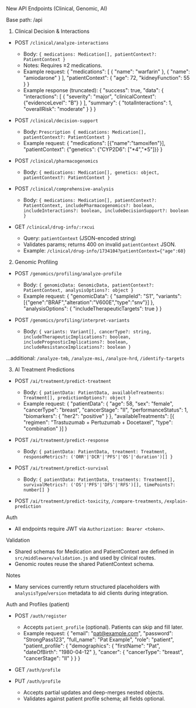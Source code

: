 New API Endpoints (Clinical, Genomic, AI)

Base path: /api

1) Clinical Decision & Interactions
- POST `/clinical/analyze-interactions`
  - Body: `{ medications: Medication[], patientContext?: PatientContext }`
  - Notes: Requires ≥2 medications.
  - Example request:
    {
      "medications": [
        { "name": "warfarin" },
        { "name": "amiodarone" }
      ],
      "patientContext": { "age": 72, "kidneyFunction": 55 }
    }
  - Example response (truncated):
    {
      "success": true,
      "data": {
        "interactions": [ { "severity": "major", "clinicalContext": {"evidenceLevel": "B"} } ],
        "summary": { "totalInteractions": 1, "overallRisk": "moderate" }
      }
    }

- POST `/clinical/decision-support`
  - Body: `Prescription { medications: Medication[], patientContext?: PatientContext }`
  - Example request: { "medications": [{"name":"tamoxifen"}], "patientContext": {"genetics": {"CYP2D6": ["*4","*5"]}} }

- POST `/clinical/pharmacogenomics`
  - Body: `{ medications: Medication[], genetics: object, patientContext?: PatientContext }`

- POST `/clinical/comprehensive-analysis`
  - Body: `{ medications: Medication[], patientContext?: PatientContext, includePharmacogenomics?: boolean, includeInteractions?: boolean, includeDecisionSupport?: boolean }`

- GET `/clinical/drug-info/:rxcui`
  - Query: `patientContext` (JSON-encoded string)
  - Validates params; returns 400 on invalid `patientContext` JSON.
  - Example: `/clinical/drug-info/1734104?patientContext={"age":60}`

2) Genomic Profiling
- POST `/genomics/profiling/analyze-profile`
  - Body: `{ genomicData: GenomicData, patientContext?: PatientContext, analysisOptions?: object }`
  - Example request:
    {
      "genomicData": { "sampleId": "S1", "variants": [{"gene":"BRAF","alteration":"V600E","type":"snv"}] },
      "analysisOptions": { "includeTherapeuticTargets": true }
    }

- POST `/genomics/profiling/interpret-variants`
  - Body: `{ variants: Variant[], cancerType?: string, includeTherapeuticImplications?: boolean, includePrognosticImplications?: boolean, includeResistanceImplications?: boolean }`

...additional: `/analyze-tmb`, `/analyze-msi`, `/analyze-hrd`, `/identify-targets`

3) AI Treatment Predictions
- POST `/ai/treatment/predict-treatment`
  - Body: `{ patientData: PatientData, availableTreatments: Treatment[], predictionOptions?: object }`
  - Example request:
    {
      "patientData": { "age": 58, "sex": "female", "cancerType": "breast", "cancerStage": "II", "performanceStatus": 1,
        "biomarkers": { "her2": "positive" } },
      "availableTreatments": [{ "regimen": "Trastuzumab + Pertuzumab + Docetaxel", "type": "combination" }]
    }

- POST `/ai/treatment/predict-response`
  - Body: `{ patientData: PatientData, treatment: Treatment, responseMetrics?: ('ORR'|'DCR'|'PFS'|'OS'|'duration')[] }`

- POST `/ai/treatment/predict-survival`
  - Body: `{ patientData: PatientData, treatments: Treatment[], survivalMetrics?: ('OS'|'PFS'|'DFS'|'RFS')[], timePoints?: number[] }`

- POST `/ai/treatment/predict-toxicity`, `/compare-treatments`, `/explain-prediction`

Auth
- All endpoints require JWT via `Authorization: Bearer <token>`.

Validation
- Shared schemas for Medication and PatientContext are defined in `src/middleware/validation.js` and used by clinical routes.
 - Genomic routes reuse the shared PatientContext schema.

Notes
- Many services currently return structured placeholders with `analysisType`/`version` metadata to aid clients during integration.

Auth and Profiles (patient)
- POST `/auth/register`
  - Accepts `patient_profile` (optional). Patients can skip and fill later.
  - Example request:
    {
      "email": "pat@example.com",
      "password": "StrongPass123",
      "full_name": "Pat Example",
      "role": "patient",
      "patient_profile": {
        "demographics": { "firstName": "Pat", "dateOfBirth": "1980-04-12" },
        "cancer": { "cancerType": "breast", "cancerStage": "II" }
      }
    }

- GET `/auth/profile`
- PUT `/auth/profile`
  - Accepts partial updates and deep-merges nested objects.
  - Validates against patient profile schema; all fields optional.
